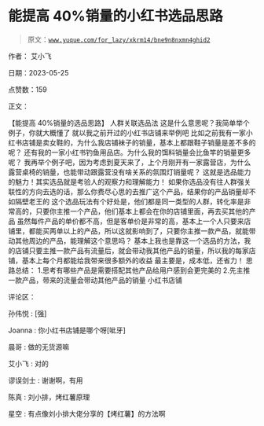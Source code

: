 # 能提高 40%销量的小红书选品思路

> 原文：[`www.yuque.com/for_lazy/xkrm14/bne9n8nxmn4ghid2`](https://www.yuque.com/for_lazy/xkrm14/bne9n8nxmn4ghid2)

作者： 艾小飞

日期：2023-05-25

点赞数：159

正文：

【能提高 40%销量的选品思路】 人群关联选品法 这是什么意思呢？我简单举个例子，你就大概懂了 就以我之前开过的小红书店铺来举例吧 比如之前我有一家小红书店铺是卖女鞋的，为什么我店铺袜子的销量，基本上都跟鞋子销量是差不多的呢？ 还有我的一家小红书钓鱼用品店。为什么我的饵料销量会比鱼竿的销量更多呢？ 我再举个例子吧，因为考虑到夏天来了，上个月刚开有一家露营店，为什么露营桌椅的销量，也能带动跟露营没有啥关系的氛围灯销量呢？ 这就是选品能力的魅力！其实选品就是考验人的观察力和理解能力！ 如果你选品没有往人群强关联性的方向去选的话，那么你费尽心思的去推广这个产品，结果你的产品销量却不如隔壁老王的 这个选品玩法有个好处是，他们都是同一类型的人群，转化率是非常高的，只要你主推一个产品，他们基本上都会在你的店铺里面，再去买其他的产品 虽然每件产品的单价都不高，但是客单价是非常的高，基本上一个人只要来店铺里，都能买两单以上的产品，所以这就影响到了，只要你主推一款产品，就能带动其他周边的产品，能理解这个意思吗？ 基本上我也是靠这一个选品的方法，我的店铺只要主推一款产品有流量后，就会带动我其他产品的销量，所以我的每家店铺，基本上每个月都能给我带来很多额外的收益 最主要是，成本低，还省力！ 思路总结： 1.思考有哪些产品是需要搭配其他产品给用户感到会更完美的 2.先主推一款产品，带来的流量会带动其他产品的销量 小红书店铺

评论区：

孙伟悦 : [强]

Joanna : 你小红书店铺是哪个呀[呲牙]

晨哥 : 做的无货源嘛

艾小飞 : 对的

谬误剑士 : 谢谢啊，有用

陈真 : 刘小排，烤红薯原理

星空 : 有点像刘小排大佬分享的【烤红薯】的方法啊



